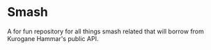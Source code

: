# Smash
A for fun repository for all things smash related that will borrow from Kurogane Hammar's public API.
